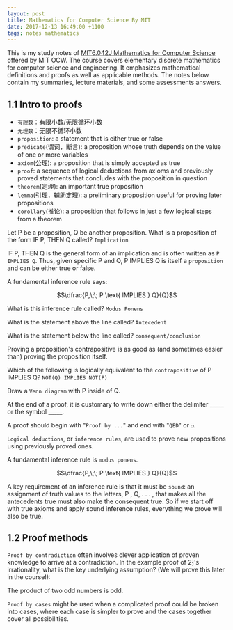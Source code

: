 ```yaml
---
layout: post
title: Mathematics for Computer Science By MIT
date: 2017-12-13 16:49:00 +1100
tags: notes mathematics
---
```


This is my study notes of [MIT6.042J Mathematics for Computer Science](https://ocw.mit.edu/courses/electrical-engineering-and-computer-science/6-042j-mathematics-for-computer-science-spring-2015/) 
offered by MIT OCW. The course covers elementary discrete mathematics for computer science and engineering. 
It emphasizes mathematical definitions and proofs as well as applicable methods.
The notes below contain my summaries, lecture materials, and some assessments answers.

## 1.1 Intro to proofs

* `有理数`：有限小数/无限循环小数
* `无理数`：无限不循环小数
* `proposition`: a statement that is either true or false
* `predicate`(谓词，断言): a proposition whose truth depends on the value of one or more variables
* `axiom`(公理): a proposition that is simply accepted as true
* `proof`: a sequence of logical deductions from axioms and previously proved statements that concludes with the proposition in question
* `theorem`(定理): an important true proposition
* `lemma`(引理，辅助定理): a preliminary proposition useful for proving later propositions
* `corollary`(推论): a proposition that follows in just a few logical steps from a theorem

Let P be a proposition, Q be another proposition.
What is a proposition of the form IF P, THEN Q called?
`Implication`

IF P, THEN Q is the general form of an implication and is often written as `P IMPLIES Q`. Thus, given specific P and Q, P IMPLIES Q is itself a `proposition` and can be either true or false.

A fundamental inference rule says:

$$\dfrac{P,\;\; P \text{ IMPLIES } Q}{Q}$$

What is this inference rule called?
`Modus Ponens`

What is the statement above the line called?
`Antecedent`

What is the statement below the line called?
`consequent/conclusion`

Proving a proposition's contrapositive is as good as (and sometimes easier than) proving the proposition itself.

Which of the following is logically equivalent to the `contrapositive` of P IMPLIES Q?
`NOT(Q) IMPLIES NOT(P)`

Draw a `Venn diagram` with P inside of Q.

At the end of a proof, it is customary to write down either the delimiter _____ or the symbol _____.

A proof should begin with "`Proof by ...`" and end with "`QED`" or `◻`.

`Logical deductions`, or `inference rules`, are used to prove new propositions using previously proved ones.

A fundamental inference rule is `modus ponens`.

$$\dfrac{P,\;\; P \text{ IMPLIES } Q}{Q}$$

A key requirement of an inference rule is that it must be `sound`: an assignment of truth values to the letters, P , Q, . . . , that makes all the antecedents true must also make the consequent true. So if we start off with true axioms and apply sound inference rules, everything we prove will also be true.

## 1.2 Proof methods

`Proof by contradiction` often involves clever application of proven knowledge to arrive at a contradiction. In the example proof of 2⁆'s irrationality, what is the key underlying assumption? (We will prove this later in the course!):

The product of two odd numbers is odd.

`Proof by cases` might be used when a complicated proof could be broken into cases, where each case is simpler to prove and the cases together cover all possibilities.
